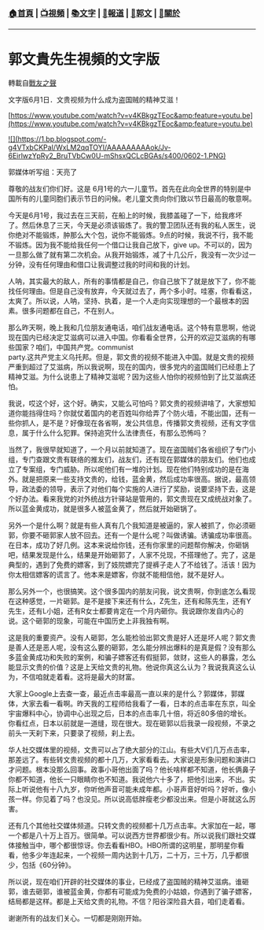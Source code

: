 ###  [:house:首頁](https://github.com/ourhimalayas/home) | [:tv:視頻](https://github.com/ourhimalayas/videos) | [:books:文字](https://github.com/ourhimalayas/txt) | [:newspaper:報道](https://github.com/ourhimalayas/news) | [:eagle:郭文](https://github.com/ourhimalayas/guomedia) | [:pray:關於](https://github.com/ourhimalayas/home/tree/master/about)
---
# 郭文貴先生視頻的文字版
轉載自[戰友之聲](http://littleantvoice.blogspot.com)

文字版6月1日．文贵视频为什么成为盗国贼的精神艾滋！
  

[https://www.youtube.com/watch?v=v4KBkgzTEoc&amp;feature=youtu.be](https://www.youtube.com/watch?v=v4KBkgzTEoc&amp;feature=youtu.be)&nbsp;

[!\[\](https://1.bp.blogspot.com/-g4VTxbCKPaI/WxLM2qqTOYI/AAAAAAAAAok/Jv-6EirlwzYpRy2_BruTVbCw0U-mShsxQCLcBGAs/s400/0602-1.PNG)](https://1.bp.blogspot.com/-g4VTxbCKPaI/WxLM2qqTOYI/AAAAAAAAAok/Jv-6EirlwzYpRy2_BruTVbCw0U-mShsxQCLcBGAs/s1600/0602-1.PNG)


  

郭媒体听写组：天亮了
  


  

尊敬的战友们你们好。这是 6月1号的六一儿童节。首先在此向全世界的特别是中国所有的儿童同胞们表示节日的问候。老儿童文贵向你们致以节日最高的敬意啊。
  


  

今天是6月1号，我过去在三天前，在船上的时候，我膝盖碰了一下，给我疼坏了。然后休息了三天，今天是必须该锻炼了。我的警卫团队还有我的私人医生，说你绝对不能锻炼，肿那么大个包，说你不能锻炼。9点的时候，我说不行，我不能不锻炼。因为我不能给我任何一个借口让我自己放下，give up。不可以的，因为一旦那么做了就有第二次机会。从我开始锻炼，减了十几公斤，我没有一次少过一分钟，没有任何理由和借口让我调整过我的时间和我的计划。
  


  

人呐，其实最大的敌人，所有的事情都是自己，你自己放下了就是放下了，你不能找任何理由。但是自己没有放弃，今天就过去了，两个多小时。哇塞，你看看这，太爽了。所以说，人呐，坚持、执着，是一个人走向实现理想的一个最根本的因素。很多问题都在自己，不在别人。
  


  

那么昨天啊，晚上我和几位朋友通电话，咱们战友通电话。这个特有意思啊，他说现在国内已经决定艾滋病可以进入中国。你看看全世界，公开的欢迎艾滋病的有哪些国家？咱们，中国共产党。communist<br>party.这共产党主义乌托邦。但是，郭文贵的视频不能进入中国。就是文贵的视频严重到超过了艾滋病，所以我说啊，现在的国内，很多党内的盗国贼们已经患上了精神艾滋。为什么说患上了精神艾滋呢？因为这些人怕你的视频怕到了比艾滋病还怕。
  


  

我说，哎这个好，这个好。确实，又能么可怕吗？郭文贵的视频讲啥了，大家想知道你能挡得住吗？你就仗着国内的老百姓叫你给弄了个防火墙，不能出国，还有一些你抓人，是不是？好像现在各省啊，发公共信息，传播郭文贵视频，还有文字信息，属于什么什么犯罪。保持追究什么法律责任，有那么恐怖吗？
  


  

当然了，我很早就知道了，一个月以前就知道了。现在盗国贼们各省组织了专门小组，专门查跟文贵有联络的推友们，战友们，还有现在郭媒体的朋友们。他们也成立了专案组，专门威胁。所以呢他们有一堆的计划。现在他们特别成功的是在海外。就是把原来一些支持文贵的，给钱，蓝金黄，然后成功率很高。据说，最高领导，政法委的领导，表示了对他们每个实施的人进行了奖励，说要坚持下去，这是个好办法。看来我党的对外统战方针驿站是管用的，郭文贵现在又成统战对象了。所以蓝金黄成功，就是很多人被蓝金黄了，然后就开始砸锅了。
  


  

另外一个是什么啊？就是有些人真有几个我知道是被逼的，家人被抓了，你必须砸郭，你要不砸郭家人放不回去。还有一个是什么呢？叫做诱骗。诱骗成功率很高。在日本，成功了好几例。这本来说给你钱，还有你家里的问题帮你解决，你砸锅吧，结果发现是什么，结果是开始砸郭了，人家不兑现，不搭理他了。完了，这是典型的，遇到了免费的嫖客，到了妓院嫖完了提裤子走人了不给钱了。活该！因为你太相信嫖客的谎言了。他本来是嫖客，你就不能相信他，就不是好人。
  


  

那么另外一个，也很搞笑。这个很多国内的朋友问我，说文贵啊，你到底怎么看现在这种感觉，一片砸郭。是不是接下来还有什么，Z先生，还有和陈先生，还有Y先生，还有L小姐，还有R女士都要肯定在一个月内砸你。我说跟你发自内心的说。这个砸郭的现象，可能在中国历史上非我独有啊。
  


  

这是我的重要资产。没有人砸郭，怎么能检验出郭文贵是好人还是坏人呢？郭文贵是善人还是恶人呢，没有这么要的砸郭，怎么能分辨出爆料的是真是假？没有那么多蓝金黄成功和失败的案例，和骗子嫖客还有假挺郭，敛财，这些人的暴露，怎么能显示文贵的价值？这是上天给文贵的礼物。他说你真这么认为？我说我真这么认为，不信咱就走着看。这将是最大的财富。
  


  

大家上Google上去查一查，最近点击率最高一直以来的是什么？郭媒体，郭媒体，大家去看一看啊。昨天我的工程师给我看了一看，日本的点击率在东京，叫全宇宙爆料中心，协调中心出现之后，日本的点击率几十倍，将近80多倍的增长。你看红点，日本以前就是一道缝，现在很大。现在砸郭以后我录一段视频，不录之前头一天刹下来，只要录了视频，刹上去。
  


  

华人社交媒体里的视频，文贵可以占了绝大部分的江山。有些大V们几万点击率，那差远了。有些转文贵视频的都十几万，大家看看去。大家说是形象问题和演讲口才问题。根本没那么回事。政事小哥他出面了吗？他长啥样都不知道，他长俩鼻子你都不知道，他长一只眼睛你也不知道。我说他六十多了，把他引出来，不出。实际上听说他有十八九岁，你听他声音可能未成年都。小哥声音好听吗？好听，像小孩一样。你见着了吗？也没见。所以说高低胖瘦老少都没出来。但是小哥就这么厉害。
  


  

还有几个其他社交媒体频道。只转文贵的视频都十几万点击率。大家加在一起，哪一个都是八十万上百万。很简单。可以说西方世界都很少有。所以说我们跟社交媒体接触当中，哪个都很惊讶。你去看看HBO。HBO所谓的这明星，那明星你看看，他多少年连起来，一个视频一周内达到十几万，二十万，三十万，几乎都很少，包括《60分钟》。
  


  

所以说，现在咱们开辟的社交媒体的事业，已经成了盗国贼的精神艾滋病。谁砸郭，谁去砸郭，谁被蓝金黄，你都有可能成为免费的小姑娘，你遇到了骗子嫖客，结局都是这样。都是上天给文贵的礼物。不信？阳谷深险县大县，咱们走着看。
  


  

谢谢所有的战友们关心。一切都是刚刚开始。
  


<u></u><sub></sub><sup></sup><strike></strike>